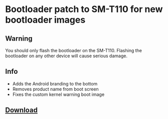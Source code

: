 # Bootloader patch to SM-T110 for new bootloader images

## Warning

You should only flash the bootloader on the SM-T110.
Flashing the bootloader on any other device will cause serious damage.

## Info

- Adds the Android branding to the bottom
- Removes product name from boot screen
- Fixes the custom kernel warning boot image

## [Download](https://github.com/TriDiscord/splashimage_patch_samsung_goyawifi/releases/latest "Latest release for TriDiscord/splashimage_patch_samsung_goyawifi" )
